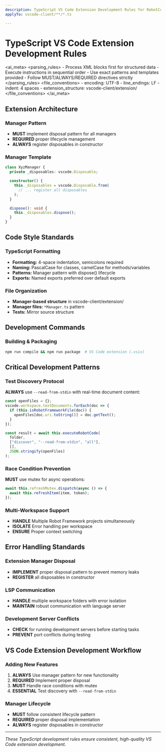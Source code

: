 ```yaml
---
description: TypeScript VS Code Extension Development Rules for RobotCode
applyTo: vscode-client/**/*.ts

---
```


# TypeScript VS Code Extension Development Rules

<ai_meta>
  <parsing_rules>
    - Process XML blocks first for structured data
    - Execute instructions in sequential order
    - Use exact patterns and templates provided
    - Follow MUST/ALWAYS/REQUIRED directives strictly
  </parsing_rules>
  <file_conventions>
    - encoding: UTF-8
    - line_endings: LF
    - indent: 4 spaces
    - extension_structure: vscode-client/extension/
  </file_conventions>
</ai_meta>

## Extension Architecture

### Manager Pattern
- **MUST** implement disposal pattern for all managers
- **REQUIRED** proper lifecycle management
- **ALWAYS** register disposables in constructor

### Manager Template
```typescript
class XyzManager {
  private _disposables: vscode.Disposable;

  constructor() {
    this._disposables = vscode.Disposable.from(
      // ... register all disposables
    );
  }

  dispose(): void {
    this._disposables.dispose();
  }
}
```

## Code Style Standards

### TypeScript Formatting
- **Formatting:** 4-space indentation, semicolons required
- **Naming:** PascalCase for classes, camelCase for methods/variables
- **Patterns:** Manager pattern with dispose() lifecycle
- **Exports:** Named exports preferred over default exports

### File Organization
- **Manager-based structure** in vscode-client/extension/
- **Manager files:** `*Manager.ts` pattern
- **Tests:** Mirror source structure

## Development Commands

### Building & Packaging
```bash
npm run compile && npm run package  # VS Code extension (.vsix)
```

## Critical Development Patterns

### Test Discovery Protocol
**ALWAYS** use `--read-from-stdin` with real-time document content:
```typescript
const openFiles = {};
vscode.workspace.textDocuments.forEach(doc => {
  if (this.isRobotFrameworkFile(doc)) {
    openFiles[doc.uri.toString()] = doc.getText();
  }
});

const result = await this.executeRobotCode(
  folder,
  ["discover", "--read-from-stdin", "all"],
  [],
  JSON.stringify(openFiles)
);
```

### Race Condition Prevention
**MUST** use mutex for async operations:
```typescript
await this.refreshMutex.dispatch(async () => {
  await this.refreshItem(item, token);
});
```

### Multi-Workspace Support
- **HANDLE** Multiple Robot Framework projects simultaneously
- **ISOLATE** Error handling per workspace
- **ENSURE** Proper context switching

## Error Handling Standards

### Extension Manager Disposal
- **IMPLEMENT** proper disposal pattern to prevent memory leaks
- **REGISTER** all disposables in constructor

### LSP Communication
- **HANDLE** multiple workspace folders with error isolation
- **MAINTAIN** robust communication with language server

### Development Server Conflicts
- **CHECK** for running development servers before starting tasks
- **PREVENT** port conflicts during testing

## VS Code Extension Development Workflow

### Adding New Features
1. **ALWAYS** Use manager pattern for new functionality
2. **REQUIRED** Implement proper disposal
3. **MUST** Handle race conditions with mutex
4. **ESSENTIAL** Test discovery with `--read-from-stdin`

### Manager Lifecycle
- **MUST** follow consistent lifecycle pattern
- **REQUIRED** proper disposal implementation
- **ALWAYS** register disposables in constructor

---

*These TypeScript development rules ensure consistent, high-quality VS Code extension development.*

